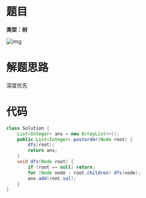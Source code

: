 # 题目

**类型：树**

![img](https://cdn.nlark.com/yuque/0/2022/png/2941598/1647068108118-ed95da2b-ff10-4d19-8365-cea79fab3882.png)



# 解题思路

深度优先

# 代码

```java
class Solution {
    List<Integer> ans = new ArrayList<>();
    public List<Integer> postorder(Node root) {
        dfs(root);
        return ans;
    }
    void dfs(Node root) {
        if (root == null) return;
        for (Node node : root.children) dfs(node);
        ans.add(root.val);
    }
}
```